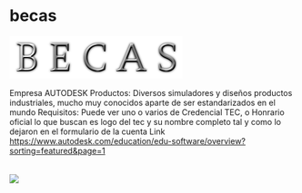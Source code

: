 # becas
![](images/becas.png)

Empresa
  AUTODESK
Productos:
  Diversos simuladores y diseños productos industriales, mucho muy conocidos aparte de ser estandarizados en el mundo
Requisitos:
  Puede ver uno o varios de Credencial TEC, o Honrario oficial lo que buscan es logo del tec y su nombre completo tal y como lo dejaron en el formulario de la cuenta
Link
https://www.autodesk.com/education/edu-software/overview?sorting=featured&page=1

![](images/audodesk.png)
----
